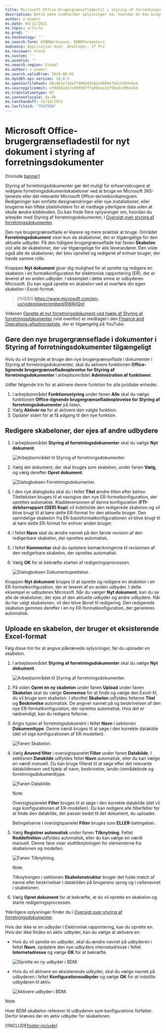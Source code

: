 ```yaml
---
title: Microsoft Office-brugergrænsefladestil i styring af forretningsdokumenter (indeholder video)
description: Dette emne indeholder oplysninger om, hvordan du kan bruge den nye brugergrænseflade til dokumenter i funktionen Styring af forretningsdokumenter i den elektroniske rapportering (ER).
author: v-anamir
ms.date: 04/12/2021
ms.topic: article
ms.prod: ''
ms.technology: ''
ms.search.form: ERBDWorkspace, ERBDParameters
audience: Application User, Developer, IT Pro
ms.reviewer: kfend
ms.custom: ''
ms.assetid: ''
ms.search.region: Global
ms.author: v-anamir
ms.search.validFrom: 2019-08-01
ms.dyn365.ops.version: 10.0.5
ms.openlocfilehash: b0c481e73daf74803d3582e4089e76dcd383e8a4
ms.sourcegitcommit: ef0dd4245fc499907ffe00e2a32f59a6cd96e45d
ms.translationtype: HT
ms.contentlocale: da-DK
ms.lasthandoff: 12/18/2021
ms.locfileid: "7937550"
---
```

# <a name="microsoft-office-style-user-interface-in-business-document-management"></a>Microsoft Office-brugergrænsefladestil for nyt dokument i styring af forretningsdokumenter

[!include [banner](../includes/banner.md)]

Styring af forretningsdokumenter gør det muligt for erhvervsbrugere at redigere forretningsdokumentskabeloner ved at bruge en Microsoft 365-tjeneste eller det relevante Microsoft Office-skrivebordsprogram. Redigeringer kan omfatte designændringer eller nye installationer, eller brugerne kan tilføje pladsholdere for at medtage yderligere data uden at skulle ændre kildekoden. Du kan finde flere oplysninger om, hvordan du arbejder med Styring af forretningsdokumenter, i [Oversigt over styring af forretningsdokumenter](er-business-document-management.md).

Den nye brugergrænseflade er klarere og mere praktisk at bruge. Området **Forretningsdokument** viser kun de skabeloner, der er tilgængelige for den aktuelle udbyder. På den tidligere brugergrænseflade har fanen **Skabelon** vist alle de skabeloner, der var tilgængelige for alle leverandører. Den viste også alle de skabeloner, der blev oprettet og redigeret af enhver bruger, der havde samme rolle.

Knappen **Nyt dokument** giver dig mulighed for at oprette og redigere en skabelon i en formatkonfiguration for elektronisk rapportering (ER), der er leveret af en anden udbyder. I eksemplet i dette emne er udbyderen Microsoft. Du kan også oprette en skabelon ved at overføre din egen skabelon i Excel-format.


> [!VIDEO https://www.microsoft.com/en-us/videoplayer/embed/RWAVQg]

Videoen [Oprette et nyt forretningsdokument ved hjælp af Styring af forretningsdokumenter](https://youtu.be/gAIYl-mM_pw) (vist ovenfor) er medtaget i den [Finance and Operations-afspilningsliste](https://www.youtube.com/playlist?list=PLcakwueIHoT_SYfIaPGoOhloFoCXiUSyW), der er tilgængelig på YouTube.

## <a name="make-the-new-document-ui-in-business-document-management-available"></a>Gøre den nye brugergrænseflade i dokumenter i Styring af forretningsdokumenter tilgængeligt

Hvis du vil begynde at bruge den nye brugergrænseflade i dokumenter i Styring af forretningsdokumenter, skal du aktivere funktionen **Office-lignende brugergrænsefladeoplevelse for Styring af forretningsdokumenter** i arbejdsområdet **Administration af funktioner**.

Udfør følgende trin for at aktivere denne funktion for alle juridiske enheder.

1. I arbejdsområdet **Funktionsstyring** under fanen **Alle** skal du vælge funktionen **Office-lignende brugergrænsefladeoplevelse for Styring af forretningsdokumenter** på listen.
2. Vælg **Aktivér nu** for at aktivere den valgte funktion.
3. Opdater siden for at få adgang til den nye funktion.

## <a name="edit-templates-that-are-owned-by-other-providers"></a>Redigere skabeloner, der ejes af andre udbydere

1. I arbejdsområdet **Styring af forretningsdokumenter** skal du vælge **Nyt dokument**.

    ![Arbejdsområdet til Styring af forretningsdokumenter.](./media/BDM_overview_new_template1.png)

2. Vælg det dokument, der skal bruges som skabelon, under fanen **Vælg**, og vælg derefter **Opret dokument**.

    ![Dialogboksen Forretningsdokumenter.](./media/BDM_overview_new_template2.png)

3. I den nye dialogboks skal du i feltet **Titel** ændre titlen efter behov. Titelteksten bruges til at navngive den nye ER-formatkonfiguration, der oprettes automatisk. Kladdeversionen af denne konfiguration (**FTI-debitorrapport (GER) Kopi**) vil indeholde den redigerede skabelon og vil blive brugt til at køre dette ER-format for den aktuelle bruger. Den oprindelige skabelon fra ER-basisformatkonfigurationen vil blive brugt til at køre dette ER-format for enhver anden bruger.
4. I feltet **Navn** skal du ændre navnet på den første revision af den redigerbare skabelon, der oprettes automatisk.
5. I feltet **Kommentar** skal du opdatere bemærkningerne til revisionen af den redigerbare skabelon, der oprettes automatisk.
6. Vælg **OK** for at bekræfte starten af redigeringsprocessen.

    ![Dialogboksen Dokumentoprettelse.](./media/BDM_overview_new_template3.png)

Knappen **Nyt dokument** bruges til at oprette og redigere en skabelon i en ER-formatkonfiguration, der er leveret af en anden udbyder. I dette eksempel er udbyderen Microsoft. Når du vælger **Nyt dokument**, kan du se alle de skabeloner, der ejes af den aktuelle udbyder og andre udbydere. Når du har valgt skabelonen, vil den blive åbnet til redigering. Den redigerede skabelon gemmes derefter i en ny ER-formatkonfiguration, der genereres automatisk.

## <a name="upload-a-template-that-uses-an-existing-excel-format"></a>Uploade en skabelon, der bruger et eksisterende Excel-format
Følg disse trin for at angive påkrævede oplysninger, før du uploader en skabelon.

1. I arbejdsområdet **Styring af forretningsdokumenter** skal du vælge **Nyt dokument**.

    ![Arbejdsområdet til Styring af forretningsdokumenter.](./media/BDM_overview_new_template1.png)
    
2. På siden **Opret en ny skabelon** under fanen **Upload** under fanen **Skabelon** skal du vælge **Gennemse** for at finde og vælge den Excel-fil, du vil bruge som skabelon. I afsnittet **Skabelon** udfyldes felterne **Titel** og **Beskrivelse** automatisk. De angiver navnet på og beskrivelsen af den nye ER-formatkonfiguration, der oprettes automatisk. Hvis det er nødvendigt, kan du redigere felterne.
3. Angiv typen af forretningsdokument i feltet **Navn** i sektionen **Dokumenttype**. Denne værdi bruges til at søge i den korrekte datakilde (det vil sige konfigurationen af ER-modellen).

    ![Fanen Skabelon.](./media/BDM_overview_new_UI_import_21.jpg)

4. Vælg **Anvend filter** i oversigtspanelet **Filter** under fanen **Datakilde**. I sektionen **Datakilde** udfyldes feltet **Navn** automatisk, eller du kan vælge en værdi manuelt. Du kan bruge filteret til at søge efter det relevante datakildenavn ved hjælp af navn, beskrivelse, lande-/områdekode og forretningsdokumenttype.

    ![Fanen Datakilde.](./media/BDM_overview_new_UI_import_31.jpg)
    
    > [!NOTE]
    > Oversigtspanelet **Filter** bruges til at søge i den korrekte datakilde (det vil sige konfigurationen af ER-modellen). Du kan redigere alle filterfelter for at finde den datakilde, der passer bedst til det dokument, du uploader.
    > 
    > Betingelserne i oversigtspanelet **Filter** bruges som **ELLER**-betingelser.
    
5. Vælg **Registrer automatisk** under fanen **Tilknytning**. Feltet **Roddefinition** udfyldes automatisk, eller du kan vælge en værdi manuelt. Denne fane viser sluttilknytningen for elementerne fra skabelonen og modellen.

    ![Fanen Tilknytning.](./media/BDM_overview_new_UI_import_41.jpg)
    
   > [!NOTE]
   > Tilknytningen i sektionen **Skabelonstruktur** bruger det fulde match af navne eller beskrivelser i datakilden på brugerens sprog og i cellenavnet i skabelonen.

6. Vælg **Opret dokument** for at bekræfte, at du vil oprette en skabelon og starte redigeringsprocessen.

Yderligere oplysninger finder du i [Oversigt over styring af forretningsdokumenter](er-business-document-management.md).

Hvis der ikke er en udbyder i Elektronisk rapportering, kan du oprette en. Hvis der ikke findes en aktiv udbyder, kan du vælge at aktivere en.

- Hvis du vil oprette en udbyder, skal du ændre navnet på udbyderen i feltet **Navn**, opdatere den nye udbyders internetadresse i feltet **Internetadresse** og vælge **OK** for at bekræfte.

    ![Oprette en ny udbyder i BDM.](./media/bdm_create_provider.png)
    
- Hvis du vil aktivere en eksisterende udbyder, skal du vælge navnet på udbyderen i feltet **Konfigurationsudbyder** og vælge **OK** for at indstille udbyderen til aktiv.

    ![Aktivere udbyder i BDM.](./media/bdm_choose_provider.png)

> [!NOTE]
> Hver BDM-skabelon refererer til udbyderen som konfigurations forfatter. Derfor kræves der en aktiv udbyder for skabelonen.

[!INCLUDE[footer-include](../../../includes/footer-banner.md)]
